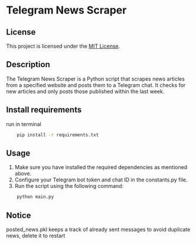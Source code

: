 # Telegram News Scraper

## License

This project is licensed under the [MIT License](LICENSE).

## Description

The Telegram News Scraper is a Python script that scrapes news articles from a specified website and posts them to a Telegram chat. It checks for new articles and only posts those published within the last week.



## Install requirements
run in terminal

```bash
    pip install -r requirements.txt
```

## Usage
1. Make sure you have installed the required dependencies as mentioned above.
2. Configure your Telegram bot token and chat ID in the constants.py file.
3. Run the script using the following command:
```bash Copy code
    python main.py
```

## Notice

posted_news.pkl keeps a track of already sent messages to avoid duplicate news, delete it to restart